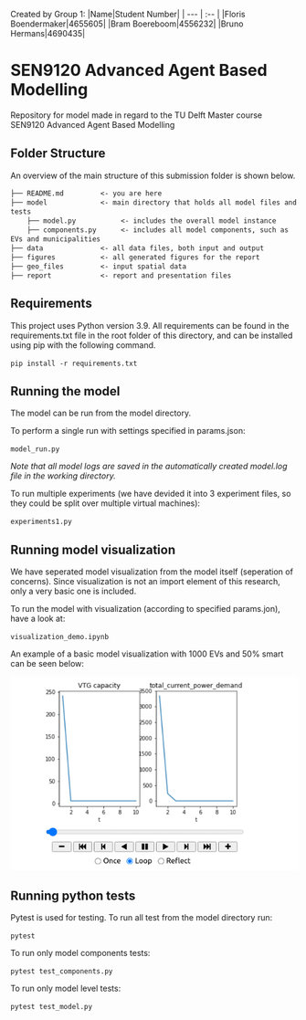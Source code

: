 Created by Group 1:
|Name|Student Number|
| --- | :-- |
|Floris Boendermaker|4655605|
|Bram Boereboom|4556232|
|Bruno Hermans|4690435|

# SEN9120 Advanced Agent Based Modelling
 Repository for model made in regard to the TU Delft Master course SEN9120 Advanced Agent Based Modelling
 
## Folder Structure 
An overview of the main structure of this submission folder is shown below. 
```
├── README.md         <- you are here    
├── model             <- main directory that holds all model files and tests
    ├── model.py           <- includes the overall model instance
    ├── components.py      <- includes all model components, such as EVs and municipalities
├── data              <- all data files, both input and output    
├── figures           <- all generated figures for the report   
├── geo_files         <- input spatial data  
├── report            <- report and presentation files
```
## Requirements
This project uses Python version 3.9. All requirements can be found in the requirements.txt file in the root folder of this directory, and can be installed using pip with the following command.

`pip install -r requirements.txt`

## Running the model
The model can be run from the model directory. 

To perform a single run with settings specified in params.json:

`model_run.py`

*Note that all model logs are saved in the automatically created model.log file in the working directory.*

To run multiple experiments (we have devided it into 3 experiment files, so they could be split over multiple virtual machines):

`experiments1.py`

## Running model visualization
We have seperated model visualization from the model itself (seperation of concerns). Since visualization is not an import element of this research, only a very basic one is included.

To run the model with visualization (according to specified params.jon), have a look at:

`visualization_demo.ipynb`

An example of a basic model visualization with 1000 EVs and 50% smart can be seen below:

![Alt Text](https://github.com/floristevito/SEN9120_Advanced_Agent_Based_Modelling/blob/main/figures/vis.gif)

## Running python tests
Pytest is used for testing. To run all test from the model directory run:

`pytest`

To run only model components tests:

`pytest test_components.py`

To run only model level tests:

`pytest test_model.py`
